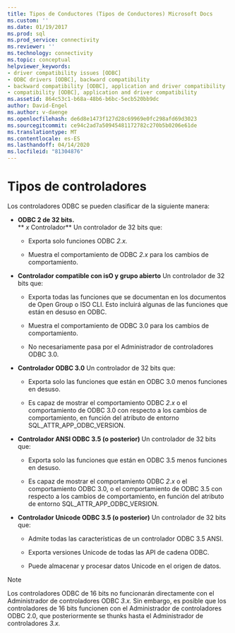 ```yaml
---
title: Tipos de Conductores (Tipos de Conductores) Microsoft Docs
ms.custom: ''
ms.date: 01/19/2017
ms.prod: sql
ms.prod_service: connectivity
ms.reviewer: ''
ms.technology: connectivity
ms.topic: conceptual
helpviewer_keywords:
- driver compatibility issues [ODBC]
- ODBC drivers [ODBC], backward compatibility
- backward compatibility [ODBC], application and driver compatibility
- compatibility [ODBC], application and driver compatibility
ms.assetid: 864c53c1-b68a-48b6-b6bc-5ecb520bb9dc
author: David-Engel
ms.author: v-daenge
ms.openlocfilehash: de6d8e1473f127d28c69969e0fc298afd69d3023
ms.sourcegitcommit: ce94c2ad7a50945481172782c270b5b0206e61de
ms.translationtype: MT
ms.contentlocale: es-ES
ms.lasthandoff: 04/14/2020
ms.locfileid: "81304876"
---
```

# <a name="types-of-drivers"></a>Tipos de controladores
Los controladores ODBC se pueden clasificar de la siguiente manera:  
  
-   **ODBC 2 de 32 bits.**  
     ** _x_ Controlador** Un controlador de 32 bits que:  
  
    -   Exporta solo funciones ODBC *2.x.*  
  
    -   Muestra el comportamiento de ODBC *2.x* para los cambios de comportamiento.  
  
-   **Controlador compatible con isO y grupo abierto** Un controlador de 32 bits que:  
  
    -   Exporta todas las funciones que se documentan en los documentos de Open Group o ISO CLI. Esto incluirá algunas de las funciones que están en desuso en ODBC.  
  
    -   Muestra el comportamiento de ODBC 3.0 para los cambios de comportamiento.  
  
    -   No necesariamente pasa por el Administrador de controladores ODBC 3.0.  
  
-   **Controlador ODBC 3.0** Un controlador de 32 bits que:  
  
    -   Exporta solo las funciones que están en ODBC 3.0 menos funciones en desuso.  
  
    -   Es capaz de mostrar el comportamiento ODBC *2.x* o el comportamiento de ODBC 3.0 con respecto a los cambios de comportamiento, en función del atributo de entorno SQL_ATTR_APP_ODBC_VERSION.  
  
-   **Controlador ANSI ODBC 3.5 (o posterior)** Un controlador de 32 bits que:  
  
    -   Exporta solo las funciones que están en ODBC 3.5 menos funciones en desuso.  
  
    -   Es capaz de mostrar el comportamiento ODBC *2.x* o el comportamiento ODBC 3.0, o el comportamiento de ODBC 3.5 con respecto a los cambios de comportamiento, en función del atributo de entorno SQL_ATTR_APP_ODBC_VERSION.  
  
-   **Controlador Unicode ODBC 3.5 (o posterior)** Un controlador de 32 bits que:  
  
    -   Admite todas las características de un controlador ODBC 3.5 ANSI.  
  
    -   Exporta versiones Unicode de todas las API de cadena ODBC.  
  
    -   Puede almacenar y procesar datos Unicode en el origen de datos.  
  
> [!NOTE]  
>  Los controladores ODBC de 16 bits no funcionarán directamente con el Administrador de controladores ODBC *3.x.* Sin embargo, es posible que los controladores de 16 bits funcionen con el Administrador de controladores ODBC 2.0, que posteriormente se thunks hasta el Administrador de controladores *3.x.*
